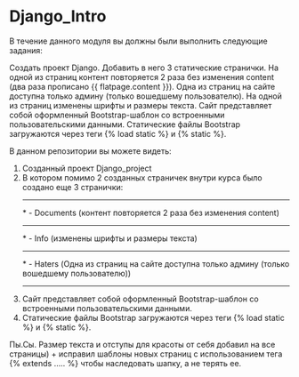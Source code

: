 # Django_Intro
 
В течение данного модуля вы должны были выполнить следующие задания:

Создать проект Django.
Добавить в него 3 статические странички.
На одной из страниц контент повторяется 2 раза без изменения content (два раза прописано {{ flatpage.content }}).
Одна из страниц на сайте доступна только админу (только вошедшему пользователю).
На одной из страниц изменены шрифты и размеры текста.
Сайт представляет собой оформленный Bootstrap-шаблон со встроенными пользовательскими данными.
Статические файлы Bootstrap загружаются через теги {% load static %} и {% static %}.


В данном репозитории вы можете видеть:

1) Созданный проект Django_project
2) В котором помимо 2 созданных страничек внутри курса было создано еще 3 странички:
        <hr> * - Documents (контент повторяется 2 раза без изменения content)
        <hr> * - Info (изменены шрифты и размеры текста)
        <hr> * - Haters (Одна из страниц на сайте доступна только админу (только вошедшему пользователю))
        <hr> 
3) Сайт представляет собой оформленный Bootstrap-шаблон со встроенными пользовательскими данными.
4) Статические файлы Bootstrap загружаются через теги {% load static %} и {% static %}.

Пы.Сы. Размер текста и отступы для красоты от себя добавил на все страницы)
      + исправил шаблоны новых страниц с использованием тега {% extends ….. %} чтобы наследовать шапку, а не терять ее.     
